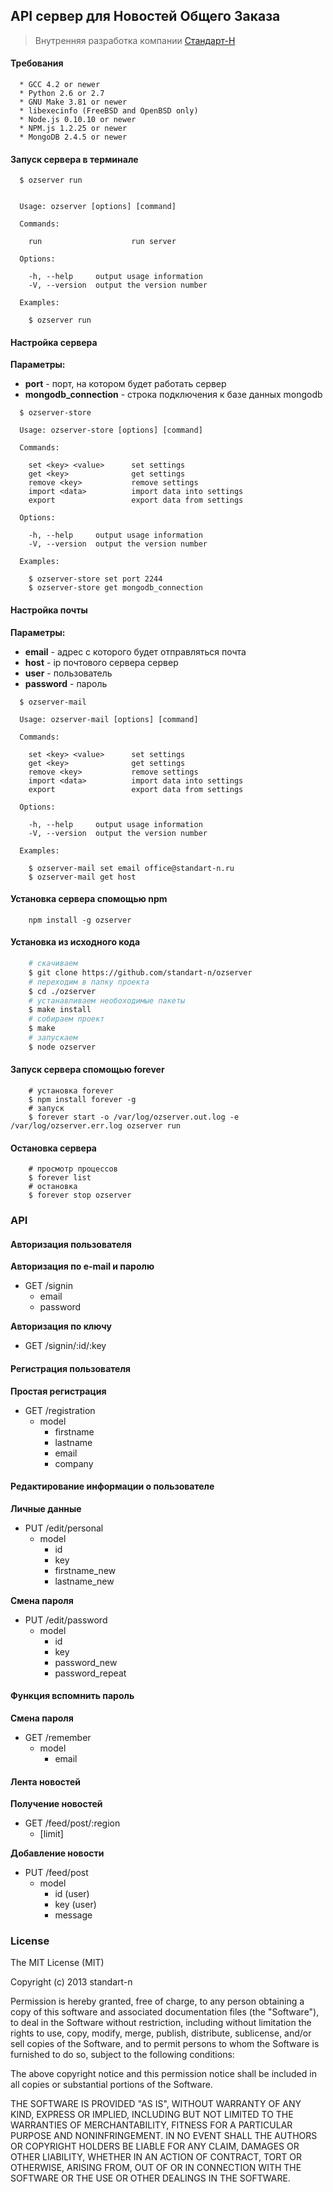 ## API сервер для Новостей Общего Заказа

> Внутренняя разработка компании [Стандарт-Н](http://standart-n.ru/)

#### Требования

```
  * GCC 4.2 or newer
  * Python 2.6 or 2.7
  * GNU Make 3.81 or newer
  * libexecinfo (FreeBSD and OpenBSD only)
  * Node.js 0.10.10 or newer
  * NPM.js 1.2.25 or newer
  * MongoDB 2.4.5 or newer
```

#### Запуск сервера в терминале

```
  $ ozserver run
```


```
  
  Usage: ozserver [options] [command]

  Commands:

    run                    run server

  Options:

    -h, --help     output usage information
    -V, --version  output the version number

  Examples:

    $ ozserver run
```

#### Настройка сервера

**Параметры:**

 - **port** -  порт, на котором будет работать сервер
 - **mongodb_connection** - строка подключения к базе данных mongodb

```
  $ ozserver-store
```


```
  Usage: ozserver-store [options] [command]

  Commands:

    set <key> <value>      set settings
    get <key>              get settings
    remove <key>           remove settings
    import <data>          import data into settings
    export                 export data from settings

  Options:

    -h, --help     output usage information
    -V, --version  output the version number

  Examples:

    $ ozserver-store set port 2244
    $ ozserver-store get mongodb_connection
```

#### Настройка почты

**Параметры:**

 - **email** -  адрес с которого будет отправляться почта
 - **host** -  ip почтового сервера сервер
 - **user** - пользователь
 - **password** - пароль

```
  $ ozserver-mail
```


```
  Usage: ozserver-mail [options] [command]

  Commands:

    set <key> <value>      set settings
    get <key>              get settings
    remove <key>           remove settings
    import <data>          import data into settings
    export                 export data from settings

  Options:

    -h, --help     output usage information
    -V, --version  output the version number

  Examples:

    $ ozserver-mail set email office@standart-n.ru
    $ ozserver-mail get host
```


#### Установка сервера спомощью npm 

```
	npm install -g ozserver	
```

#### Установка из исходного кода

```bash
	# скачиваем
	$ git clone https://github.com/standart-n/ozserver
	# переходим в папку проекта
	$ cd ./ozserver
	# устанавливаем необоходимые пакеты
	$ make install
	# собираем проект 
	$ make
	# запускаем
	$ node ozserver
```

#### Запуск сервера спомощью forever

```
	# установка forever
	$ npm install forever -g
	# запуск
	$ forever start -o /var/log/ozserver.out.log -e /var/log/ozserver.err.log ozserver run
```

#### Остановка сервера

```
	# просмотр процессов
	$ forever list
	# остановка
	$ forever stop ozserver
```

### API


#### Авторизация пользователя

**Авторизация по e-mail и паролю**

 - GET /signin
   - email
   - password

**Авторизация по ключу**

 - GET /signin/:id/:key


#### Регистрация пользователя
  
**Простая регистрация**  

 - GET /registration
   - model
     - firstname
     - lastname
     - email
     - company


#### Редактирование информации о пользователе

**Личные данные**

 - PUT /edit/personal
   - model
     - id
     - key
     - firstname\_new
     - lastname\_new


**Смена пароля**

 - PUT /edit/password
   - model
     - id
     - key
     - password\_new
     - password\_repeat


#### Функция вспомнить пароль

**Смена пароля**

 - GET /remember
   - model
     - email


#### Лента новостей

**Получение новостей**

 - GET /feed/post/:region
   - [limit]

**Добавление новости**

 - PUT /feed/post
   - model
     - id (user)
     - key (user)
     - message



### License

The MIT License (MIT)

Copyright (c) 2013 standart-n

Permission is hereby granted, free of charge, to any person obtaining a copy of
this software and associated documentation files (the "Software"), to deal in
the Software without restriction, including without limitation the rights to
use, copy, modify, merge, publish, distribute, sublicense, and/or sell copies of
the Software, and to permit persons to whom the Software is furnished to do so,
subject to the following conditions:

The above copyright notice and this permission notice shall be included in all
copies or substantial portions of the Software.

THE SOFTWARE IS PROVIDED "AS IS", WITHOUT WARRANTY OF ANY KIND, EXPRESS OR
IMPLIED, INCLUDING BUT NOT LIMITED TO THE WARRANTIES OF MERCHANTABILITY, FITNESS
FOR A PARTICULAR PURPOSE AND NONINFRINGEMENT. IN NO EVENT SHALL THE AUTHORS OR
COPYRIGHT HOLDERS BE LIABLE FOR ANY CLAIM, DAMAGES OR OTHER LIABILITY, WHETHER
IN AN ACTION OF CONTRACT, TORT OR OTHERWISE, ARISING FROM, OUT OF OR IN
CONNECTION WITH THE SOFTWARE OR THE USE OR OTHER DEALINGS IN THE SOFTWARE.



